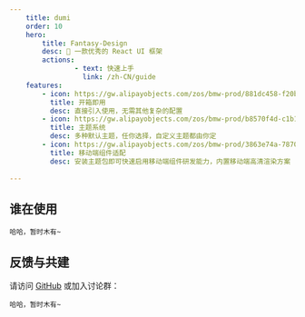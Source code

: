```yaml
---
    title: dumi 
    order: 10
    hero:
        title: Fantasy-Design
        desc: 📖 一款优秀的 React UI 框架
        actions:
                - text: 快速上手
                  link: /zh-CN/guide
    features:
        - icon: https://gw.alipayobjects.com/zos/bmw-prod/881dc458-f20b-407b-947a-95104b5ec82b/k79dm8ih_w144_h144.png
          title: 开箱即用
          desc: 直接引入使用，无需其他复杂的配置
        - icon: https://gw.alipayobjects.com/zos/bmw-prod/b8570f4d-c1b1-45eb-a1da-abff53159967/kj9t990h_w144_h144.png
          title: 主题系统
          desc: 多种默认主题，任你选择，自定义主题都由你定
        - icon: https://gw.alipayobjects.com/zos/bmw-prod/3863e74a-7870-4874-b1e1-00a8cdf47684/kj9t7ww3_w144_h144.png
          title: 移动端组件适配
          desc: 安装主题包即可快速启用移动端组件研发能力，内置移动端高清渲染方案
  
---
```


## 谁在使用
    哈哈，暂时木有~
## 反馈与共建
请访问 [GitHub](https://github.com/LuciferWZX/fantasy-design) 或加入讨论群：
    
    哈哈，暂时木有~